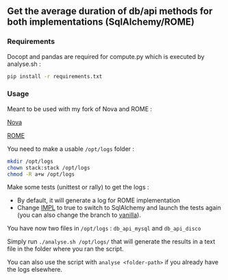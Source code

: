 ## Get the average duration of db/api methods for both implementations (SqlAlchemy/ROME)

### Requirements

Docopt and pandas are required for compute.py which is executed by analyse.sh :
```bash
pip install -r requirements.txt
```

### Usage

Meant to be used with my fork of Nova and ROME :

[Nova](https://github.com/Marie-Donnie/nova/tree/disco/mitaka "My Nova Fork")

[ROME](https://github.com/Marie-Donnie/rome "My ROME Fork")

You need to make a usable `/opt/logs` folder :
```bash
mkdir /opt/logs
chown stack:stack /opt/logs
chmod -R a+w /opt/logs
```

Make some tests (unittest or rally) to get the logs :
+ By default, it will generate a log for ROME implementation
+ Change [IMPL](https://github.com/Marie-Donnie/nova/blob/disco/mitaka/nova/db/api.py#L124) to true to switch to SqlAlchemy and launch the tests again (you can also change the branch to [vanilla](https://github.com/Marie-Donnie/nova/tree/vanilla)).

You have now two files in `/opt/logs` : `db_api_mysql` and `db_api_disco`

Simply run `./analyse.sh /opt/logs/` that will generate the results in a text file in the folder where you ran the script.

You can also use the script with `analyse <folder-path>` if you already have the logs elsewhere.

